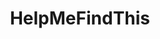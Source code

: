 ---
title: HelpMeFindThis
crosslinks:
- rickandmorty
- causeWhyNotMate
- LateStageCapitalism
- BlackPeopleTwitter
- findfashion
- AnythingGoesPics
- videos
- livven
- HelpMeFind
---